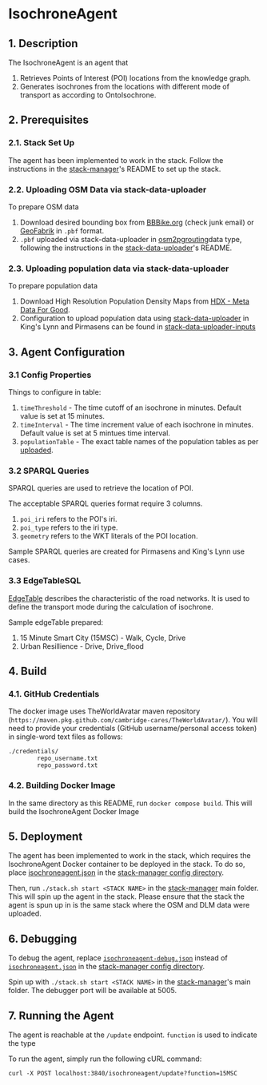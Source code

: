# IsochroneAgent
## 1. Description
The IsochroneAgent is an agent that 
1) Retrieves Points of Interest (POI) locations from the knowledge graph.
2) Generates isochrones from the locations with different mode of transport as according to OntoIsochrone. 

## 2. Prerequisites
### 2.1. Stack Set Up
The agent has been implemented to work in the stack. Follow the instructions in the [stack-manager]'s README to set up the stack.

### 2.2. Uploading OSM Data via stack-data-uploader
To prepare OSM data
1) Download desired bounding box from [BBBike.org](https://extract.bbbike.org/) (check junk email) or [GeoFabrik](https://download.geofabrik.de/) in `.pbf` format.
2) `.pbf` uploaded via stack-data-uploader in [osm2pgrouting](https://github.com/cambridge-cares/TheWorldAvatar/tree/main/Deploy/stacks/dynamic/stack-data-uploader#osm-data)data type, following the instructions in the [stack-data-uploader]'s README.

### 2.3. Uploading population data via stack-data-uploader
To prepare population data
1) Download High Resolution Population Density Maps from [HDX - Meta Data For Good](https://data.humdata.org/dataset/germany-high-resolution-population-density-maps-demographic-estimates?).
2) Configuration to upload population data using [stack-data-uploader] in King's Lynn and Pirmasens can be found in [stack-data-uploader-inputs](stack-data-uploader-inputs/)

## 3. Agent Configuration 
### 3.1 Config Properties
Things to configure in table: 
1) `timeThreshold` - The time cutoff of an isochrone in minutes. Default value is set at 15 minutes. 
2) `timeInterval` - The time increment value of each isochrone in minutes. Default value is set at 5 mintues time interval. 
3) `populationTable` - The exact table names of the population tables as per [uploaded](#23-uploading-population-data-via-stack-data-uploader). 

### 3.2 SPARQL Queries
SPARQL queries are used to retrieve the location of POI. 

The acceptable SPARQL queries format require 3 columns. 
1) `poi_iri` refers to the POI's iri. 
2) `poi_type` refers to the iri type. 
3) `geometry` refers to the WKT literals of the POI location. 

Sample SPARQL queries are created for Pirmasens and King's Lynn use cases. 

### 3.3 EdgeTableSQL
[EdgeTable](https://docs.pgrouting.org/2.5/en/pgRouting-concepts.html#description-of-the-edges-sql-query-for-dijkstra-like-functions) describes the characteristic of the road networks. It is used to define the transport mode during the calculation of isochrone. 

Sample edgeTable prepared:
1) 15 Minute Smart City (15MSC) - Walk, Cycle, Drive
2) Urban Resillience - Drive, Drive_flood

## 4. Build
### 4.1. GitHub Credentials
The docker image uses TheWorldAvatar maven repository (`https://maven.pkg.github.com/cambridge-cares/TheWorldAvatar/`).
You will need to provide your credentials (GitHub username/personal access token) in single-word text files as follows:
```
./credentials/
        repo_username.txt
        repo_password.txt
```

### 4.2. Building Docker Image
In the same directory as this README, run `docker compose build`. This will build the IsochroneAgent Docker Image

## 5. Deployment
The agent has been implemented to work in the stack, which requires the IsochroneAgent Docker container to be deployed in the stack. To do so, place [isochroneagent.json](stack-manager-input-config/isochroneagent.json) in the [stack-manager config directory]. 

Then, run `./stack.sh start <STACK NAME>` in the [stack-manager] main folder. This will spin up the agent in the stack.
Please ensure that the stack the agent is spun up in is the same stack where the OSM and DLM data were uploaded.

## 6. Debugging
To debug the agent, replace [`isochroneagent-debug.json`](stack-manager-input-config/isochroneagent-debug.json) instead of [`isochroneagent.json`](stack-manager-input-config/isochroneagent.json) in the [stack-manager config directory]. 

Spin up with `./stack.sh start <STACK NAME>` in the [stack-manager]'s main folder.
The debugger port will be available at 5005.

## 7. Running the Agent
The agent is reachable at the `/update` endpoint. `function` is used to indicate the type 

To run the agent, simply run the following cURL command:
```
curl -X POST localhost:3840/isochroneagent/update?function=15MSC
```


[stack-data-uploader]: https://github.com/cambridge-cares/TheWorldAvatar/tree/main/Deploy/stacks/dynamic/stack-data-uploader
[stack-manager]: https://github.com/cambridge-cares/TheWorldAvatar/tree/main/Deploy/stacks/dynamic/stack-manager
[stack-manager config directory]: https://github.com/cambridge-cares/TheWorldAvatar/tree/main/Deploy/stacks/dynamic/stack-manager/inputs/config/services
[inputs]: stack-data-uploader-inputs/
